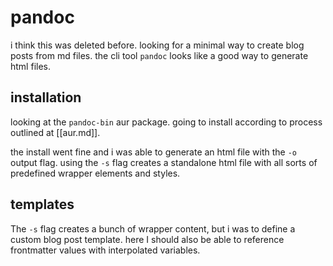 # pandoc

i think this was deleted before. looking for a minimal way to create blog posts from md files. the cli tool `pandoc` looks like a good way to generate html files.

## installation

looking at the `pandoc-bin` aur package. going to install according to process outlined at [[aur.md]].

the install went fine and i was able to generate an html file with the `-o` output flag. using the `-s` flag creates a standalone html file with all sorts of predefined wrapper elements and styles.

## templates

The `-s` flag creates a bunch of wrapper content, but i was to define a custom blog post template. here I should also be able to reference frontmatter values with interpolated variables.
